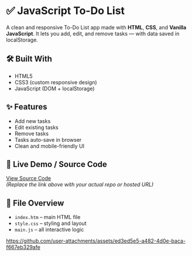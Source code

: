 # ✅ JavaScript To-Do List

A clean and responsive To-Do List app made with **HTML**, **CSS**, and **Vanilla JavaScript**. It lets you add, edit, and remove tasks — with data saved in localStorage.

## 🛠️ Built With
- HTML5
- CSS3 (custom responsive design)
- JavaScript (DOM + localStorage)

## ✨ Features
- Add new tasks
- Edit existing tasks
- Remove tasks
- Tasks auto-save in browser
- Clean and mobile-friendly UI

## 🔗 Live Demo / Source Code
[View Source Code](https://github.com/13-Bhupendra/Javascript-dynamic-demos/tree/main/todoList%20Application)  
*(Replace the link above with your actual repo or hosted URL)*

## 📂 File Overview
- `index.htm` – main HTML file  
- `style.css` – styling and layout  
- `main.js` – all interactive logic
 

https://github.com/user-attachments/assets/ed3ed5e5-a482-4d0e-baca-f667eb329afe


<br><br>
